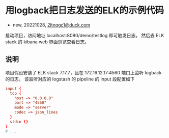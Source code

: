 # 用logback把日志发送的ELK的示例代码
- new, 20221028, 2ltnqgc1@duck.com

启动项目，访问地址 localhost:8080/demo/testlog 即可触发日志。
然后去 ELK stack 的 kibana web 界面浏览查看日志。
## 说明
项目假设安装了 ELK stack 7.17.7，且在 172.16.12.17:4560 端口上监听 logback 的日志。
该监听对应的 logstash 的 pipeline 的 input 段配置如下
```conf
input {
  tcp {
    host => "0.0.0.0"
    port => "4560"
    mode => "server"
    codec => json_lines
  }
  stdin {}
}
# ...
```
